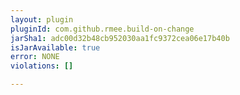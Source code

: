 ```yaml
---
layout: plugin
pluginId: com.github.rmee.build-on-change
jarSha1: adc00d32b48cb952030aa1fc9372cea06e17b40b
isJarAvailable: true
error: NONE
violations: []

---
```

